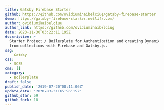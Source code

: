 ```yaml
---
title: Gatsby Firebase Starter
github: https://github.com/ovidiumihaibelciug/gatsby-firebase-starter
demo: https://gatsby-firebase-starter.netlify.com/
author: ovidiumihaibelciug
author_link: https://github.com/ovidiumihaibelciug
date: 2023-11-30T03:22:11.195Z
description: >-
  Starter Project / Boilerplate for Authentication and creating Dynamic pages
  from collections with Firebase and Gatsby.js.
ssg:
  - Gatsby
css:
  - SCSS
cms: []
category:
  - Boilerplate
draft: false
publish_date: '2019-07-20T08:11:06Z'
update_date: '2020-03-31T05:56:15Z'
github_star: 59
github_fork: 18
---
```


